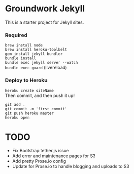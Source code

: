 # Groundwork Jekyll
This is a starter project for Jekyll sites.

### Required
`brew install node`  
`brew install heroku-toolbelt`  
`gem install jekyll bundler`  
`bundle install`  
`bundle exec jekyll server --watch`  
`bundle exec guard` (livereload)  

### Deploy to Heroku
`heroku create siteName`  
Then commit, and then push it up!

`git add .`  
`git commit -m 'first commit'`  
`git push heroku master`  
`heroku open`  


# TODO
- Fix Bootstrap tether.js issue
- Add error and maintenance pages for S3
- Add pretty Prose.io config
- Update for Prose.io to handle blogging and uploads to S3